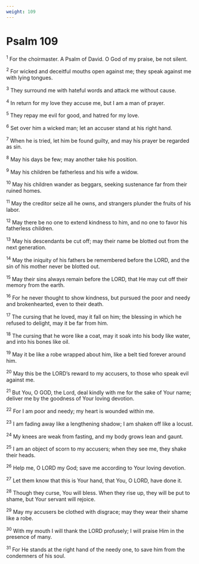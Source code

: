 ```yaml
---
weight: 109
---
```


# Psalm 109

<sup>1</sup> For the choirmaster. A Psalm of David. O God of my praise, be not silent. 

<sup>2</sup> For wicked and deceitful mouths open against me; they speak against me with lying tongues. 

<sup>3</sup> They surround me with hateful words and attack me without cause. 

<sup>4</sup> In return for my love they accuse me, but I am a man of prayer. 

<sup>5</sup> They repay me evil for good, and hatred for my love. 

<sup>6</sup> Set over him a wicked man; let an accuser stand at his right hand. 

<sup>7</sup> When he is tried, let him be found guilty, and may his prayer be regarded as sin. 

<sup>8</sup> May his days be few; may another take his position. 

<sup>9</sup> May his children be fatherless and his wife a widow. 

<sup>10</sup> May his children wander as beggars, seeking sustenance far from their ruined homes. 

<sup>11</sup> May the creditor seize all he owns, and strangers plunder the fruits of his labor. 

<sup>12</sup> May there be no one to extend kindness to him, and no one to favor his fatherless children. 

<sup>13</sup> May his descendants be cut off; may their name be blotted out from the next generation. 

<sup>14</sup> May the iniquity of his fathers be remembered before the LORD, and the sin of his mother never be blotted out. 

<sup>15</sup> May their sins always remain before the LORD, that He may cut off their memory from the earth. 

<sup>16</sup> For he never thought to show kindness, but pursued the poor and needy and brokenhearted, even to their death. 

<sup>17</sup> The cursing that he loved, may it fall on him; the blessing in which he refused to delight, may it be far from him. 

<sup>18</sup> The cursing that he wore like a coat, may it soak into his body like water, and into his bones like oil. 

<sup>19</sup> May it be like a robe wrapped about him, like a belt tied forever around him. 

<sup>20</sup> May this be the LORD’s reward to my accusers, to those who speak evil against me. 

<sup>21</sup> But You, O GOD, the Lord, deal kindly with me for the sake of Your name; deliver me by the goodness of Your loving devotion. 

<sup>22</sup> For I am poor and needy; my heart is wounded within me. 

<sup>23</sup> I am fading away like a lengthening shadow; I am shaken off like a locust. 

<sup>24</sup> My knees are weak from fasting, and my body grows lean and gaunt. 

<sup>25</sup> I am an object of scorn to my accusers; when they see me, they shake their heads. 

<sup>26</sup> Help me, O LORD my God; save me according to Your loving devotion. 

<sup>27</sup> Let them know that this is Your hand, that You, O LORD, have done it. 

<sup>28</sup> Though they curse, You will bless. When they rise up, they will be put to shame, but Your servant will rejoice. 

<sup>29</sup> May my accusers be clothed with disgrace; may they wear their shame like a robe. 

<sup>30</sup> With my mouth I will thank the LORD profusely; I will praise Him in the presence of many. 

<sup>31</sup> For He stands at the right hand of the needy one, to save him from the condemners of his soul. 


